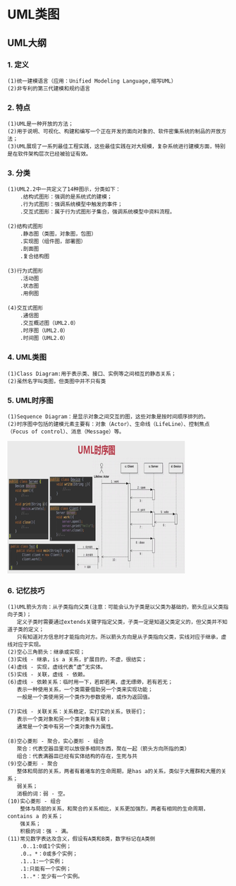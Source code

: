 # UML类图

## UML大纲
### 1. 定义
    (1)统一建模语言（应用：Unified Modeling Language,缩写UML）
    (2)非专利的第三代建模和规约语言
    
### 2. 特点
    (1)UML是一种开放的方法；
    (2)用于说明、可视化、构建和编写一个正在开发的面向对象的、软件密集系统的制品的开放方法；
    (3)UML展现了一系列最佳工程实践，这些最佳实践在对大规模，复杂系统进行建模方面，特别是在软件架构层次已经被验证有效。
    
### 3. 分类
    (1)UML2.2中一共定义了14种图示，分类如下：
        .结构式图形：强调的是系统式的建模；
        .行为式图形：强调系统模型中触发的事件；
        .交互式图形：属于行为式图形子集合，强调系统模型中资料流程。
        
    (2)结构式图形
        .静态图（类图，对象图，包图）
        .实现图（组件图，部署图）
        .剖面图
        .复合结构图
        
    (3)行为式图形
        .活动图
        .状态图
        .用例图
        
    (4)交互式图形
        .通信图
        .交互概述图（UML2.0）
        .时序图（UML2.0）
        .时间图（UML2.0）
        
### 4. UML类图
    (1)Class Diagram:用于表示类、接口、实例等之间相互的静态关系；
    (2)虽然名字叫类图，但类图中并不只有类
    
### 5. UML时序图
    (1)Sequence Diagram：是显示对象之间交互的图，这些对象是按时间顺序排列的。
    (2)时序图中包括的建模元素主要有：对象（Actor）、生命线（LifeLine）、控制焦点（Focus of control）、消息（Message）等。
<img src="https://github.com/JeremyHwc/JDesignPattern/blob/master/readme/moocnotes/UML%E5%9B%BE/UML%E6%97%B6%E5%BA%8F%E5%9B%BE.jpg" width="80%" height="300"/>

### 6. 记忆技巧
    (1)UML箭头方向：从子类指向父类(注意：可能会认为子类是以父类为基础的，箭头应从父类指向子类)；
       定义子类时需要通过extends关键字指定父类，子类一定是知道父类定义的，但父类并不知道子类的定义；
       只有知道对方信息时才能指向对方。所以箭头方向是从子类指向父类，实线对应于继承，虚线对应于实现。
    (2)空心三角箭头：继承或实现；
    (3)实线 - 继承，is a 关系，扩展目的，不虚，很结实；
    (4)虚线 - 实现，虚线代表“虚”无实体。
    (5)实线 - 关联，虚线 - 依赖。
    (6)虚线 - 依赖关系：临时用一下，若即若离，虚无缥缈，若有若无；
       表示一种使用关系，一个类需要借助另一个类来实现功能；
       一般是一个类使用另一个类作为参数使用，或作为返回值。
       
    (7)实线 - 关联关系：关系稳定，实打实的关系，铁哥们；
       表示一个类对象和另一个类对象有关联；
       通常是一个类中有另一个类对象作为属性。
    
    (8)空心菱形 - 聚合，实心菱形 - 组合
       聚合：代表空器皿里可以放很多相同东西，聚在一起（箭头方向所指的类）
       组合：代表满器皿已经有实体结构的存在，生死与共
    (9)空心菱形 - 聚合
       整体和局部的关系，两者有着堵车的生命周期，是has a的关系，类似于大雁群和大雁的关系；
       弱关系；
       消极的词：弱 - 空。
    (10)实心菱形 - 组合
        整体与局部的关系，和聚合的关系相比，关系更加强烈，两者有相同的生命周期，contains a 的关系； 
        强关系；
        积极的词：强 - 满。
    (11)常见数字表达及含义，假设有A类和B类，数字标记在A类侧
        .0..1:0或1个实例；
        .0.。*：0或多个实例；
        .1..1:一个实例；
        .1:只能有一个实例；
        .1..*：至少有一个实例。
       